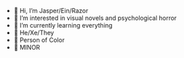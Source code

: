 - 🌱 Hi, I’m Jasper/Ein/Razor
- 💞️ I’m interested in visual novels and psychological horror
- 🌱 I’m currently learning everything 
- 💞️ He/Xe/They
- 🌱 Person of Color
- 💞️ MINOR

<!---
Gr3n0nion/Gr3n0nion is a ✨ special ✨ repository because its `README.md` (this file) appears on your GitHub profile.
You can click the Preview link to take a look at your changes.
--->
